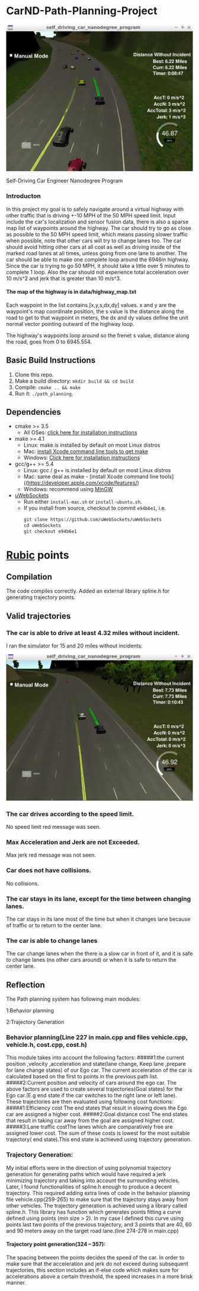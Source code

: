 # CarND-Path-Planning-Project

![Lane chnage](images/lane_change.png)

Self-Driving Car Engineer Nanodegree Program

### Introducton
In this project my goal is to safely navigate around a virtual highway with other traffic that is driving +-10 MPH of the 50 MPH speed limit. Input include the car's localization and sensor fusion data, there is also a sparse map list of waypoints around the highway. The car should try to go as close as possible to the 50 MPH speed limit, which means passing slower traffic when possible, note that other cars will try to change lanes too. The car should avoid hitting other cars at all cost as well as driving inside of the marked road lanes at all times, unless going from one lane to another. The car should be able to make one complete loop around the 6946m highway. Since the car is trying to go 50 MPH, it should take a little over 5 minutes to complete 1 loop. Also the car should not experience total acceleration over 10 m/s^2 and jerk that is greater than 10 m/s^3.

#### The map of the highway is in data/highway_map.txt
Each waypoint in the list contains  [x,y,s,dx,dy] values. x and y are the waypoint's map coordinate position, the s value is the distance along the road to get to that waypoint in meters, the dx and dy values define the unit normal vector pointing outward of the highway loop.

The highway's waypoints loop around so the frenet s value, distance along the road, goes from 0 to 6945.554.

## Basic Build Instructions

1. Clone this repo.
2. Make a build directory: `mkdir build && cd build`
3. Compile: `cmake .. && make`
4. Run it: `./path_planning`.

## Dependencies

* cmake >= 3.5
  * All OSes: [click here for installation instructions](https://cmake.org/install/)
* make >= 4.1
  * Linux: make is installed by default on most Linux distros
  * Mac: [install Xcode command line tools to get make](https://developer.apple.com/xcode/features/)
  * Windows: [Click here for installation instructions](http://gnuwin32.sourceforge.net/packages/make.htm)
* gcc/g++ >= 5.4
  * Linux: gcc / g++ is installed by default on most Linux distros
  * Mac: same deal as make - [install Xcode command line tools]((https://developer.apple.com/xcode/features/)
  * Windows: recommend using [MinGW](http://www.mingw.org/)
* [uWebSockets](https://github.com/uWebSockets/uWebSockets)
  * Run either `install-mac.sh` or `install-ubuntu.sh`.
  * If you install from source, checkout to commit `e94b6e1`, i.e.
    ```
    git clone https://github.com/uWebSockets/uWebSockets 
    cd uWebSockets
    git checkout e94b6e1
    ```
# [Rubic](https://review.udacity.com/#!/rubrics/1020/view) points

## Compilation

The code compiles correctly. Added an external library spline.h for generating trajectory points.
## Valid trajectories
### The car is able to drive at least 4.32 miles without incident.
I ran the simulator for 15 and 20 miles without incidents:

![7.73 miles](images/7_73.png)

### The car drives according to the speed limit.
No speed limit red message was seen.

### Max Acceleration and Jerk are not Exceeded.
Max jerk red message was not seen.

### Car does not have collisions.
No collisions.

### The car stays in its lane, except for the time between changing lanes.
The car stays in its lane most of the time but when it changes lane because of traffic or to return to the center lane.

### The car is able to change lanes
The car change lanes when the there is a slow car in front of it, and it is safe to change lanes (no other cars around) or when it is safe to return the center lane.
## Reflection
The Path planning system has following main modules:

1:Behavior planning

2:Trajectory Generation

### Behavior planning(Line 227 in main.cpp and files vehicle.cpp, vehicle.h, cost.cpp, cost.h)
This module takes into account the following factors:
#####1:the current position ,velocity ,acceleration and state(lane change, Keep lane ,prepare for lane change states) of our Ego car. The current acceleration of the car is calculated based on the first to points in the previous path list.
#####2:Current position and velocity of cars around the ego car.
The above factors are used to create several trajectories(Goal states) for the Ego car.(E.g end state if the car switches to the right lane or left lane). These trajectories are then evaluated using following cost functions:
#####1:Efficiency cost
The end states that result in slowing dows the Ego car are assigned a higher cost.
#####2:Goal distance cost
The end states that result in taking car away from the goal are assigned higher cost.
#####3:Lane traffic costThe lanes which are comparatively free are assigned lower cost.
The sum of these costs is lowest for the most suitable trajectory( end state).This end state is achieved using trajectory generation.

### Trajectory Generation:
My initial efforts were in the direction of using polynomial trajectory generation for generating paths which would have required a jerk minimizing trajectory and taking into account the surrounding vehicles. Later, I found functionalities of spline.h enough to produce a decent trajectory. This required adding extra lines of code in the behavior planning file vehicle.cpp(259-265) to make sure that the trajectory stays away from other vehicles.
The trajectory generation is achieved using a library called spline.h. This library has function which generates points fitting a curve defined using points (min size > 2). In my case I defined this curve using points last two points of the previous trajectory, and 3 points that are 40, 60 and 90 meters away on the target road lane.(line 274-278 in main.cpp)
#### Trajectory point generation(324 – 357):
The spacing between the points decides the speed of the car. In order to make sure that the acceleration and jerk do not exceed during subsequent trajectories, this section includes an if-else code which makes sure for accelerations above a certain threshold, the speed increases in a more brisk manner.


